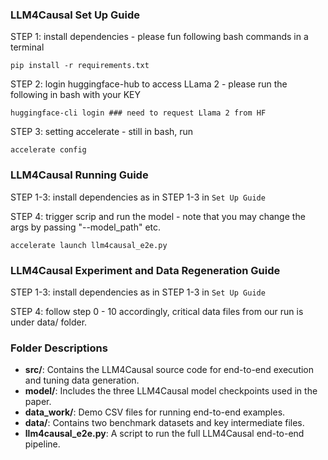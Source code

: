 ### LLM4Causal Set Up Guide

STEP 1: install dependencies - please fun following bash commands in a terminal

```
pip install -r requirements.txt
```

STEP 2: login huggingface-hub to access LLama 2 - please run the following in bash with your KEY

```
huggingface-cli login ### need to request Llama 2 from HF
```

STEP 3: setting accelerate - still in bash, run

```
accelerate config
```

### LLM4Causal Running Guide

STEP 1-3: install dependencies as in STEP 1-3 in `Set Up Guide`

STEP 4: trigger scrip and run the model - note that you may change the args by passing "--model_path" etc.
```
accelerate launch llm4causal_e2e.py
```

### LLM4Causal Experiment and Data Regeneration Guide

STEP 1-3: install dependencies as in STEP 1-3 in `Set Up Guide`

STEP 4: follow step 0 - 10 accordingly, critical data files from our run is under data/ folder.


### Folder Descriptions

- **src/**: Contains the LLM4Causal source code for end-to-end execution and tuning data generation.
- **model/**: Includes the three LLM4Causal model checkpoints used in the paper.
- **data_work/**: Demo CSV files for running end-to-end examples.
- **data/**: Contains two benchmark datasets and key intermediate files.
- **llm4causal_e2e.py**: A script to run the full LLM4Causal end-to-end pipeline.
